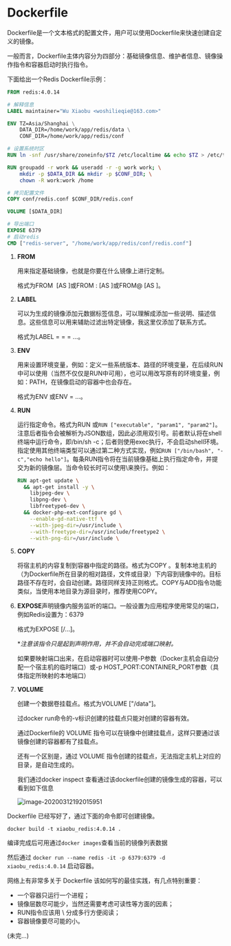 # Dockerfile


Dockerfile是一个文本格式的配置文件，用户可以使用Dockerfile来快速创建自定义的镜像。

一般而言，Dockerfile主体内容分为四部分：基础镜像信息、维护者信息、镜像操作指令和容器启动时执行指令。

下面给出一个Redis  Dockerfile示例：

```dockerfile
FROM redis:4.0.14

# 解释信息
LABEL maintainer="Wu Xiaobu <woshilieqie@163.com>"

ENV TZ=Asia/Shanghai \
    DATA_DIR=/home/work/app/redis/data \
    CONF_DIR=/home/work/app/redis/conf

# 设置系统时区
RUN ln -snf /usr/share/zoneinfo/$TZ /etc/localtime && echo $TZ > /etc/timezone

RUN groupadd -r work && useradd -r -g work work; \
    mkdir -p $DATA_DIR && mkdir -p $CONF_DIR; \
    chown -R work:work /home

# 拷贝配置文件
COPY conf/redis.conf $CONF_DIR/redis.conf

VOLUME [$DATA_DIR]

# 导出端口
EXPOSE 6379
# 启动redis
CMD ["redis-server", "/home/work/app/redis/conf/redis.conf"]
```



1. **FROM**

    用来指定基础镜像，也就是你要在什么镜像上进行定制。

   格式为FROM <image> [AS <name>]或FROM <image>:<tag> [AS <name>]或FROM<image>@<digest> [AS <name>]。

2. **LABEL**

   可以为生成的镜像添加元数据标签信息，可以理解成添加一些说明、描述信息。这些信息可以用来辅助过滤出特定镜像，我这里仅添加了联系方式。

   格式为LABEL <key>=<value> <key>=<value> <key>=<value> …。

3. **ENV**

   用来设置环境变量，例如：定义一些系统版本、路径的环境变量，在后续RUN中可以使用（当然不仅仅是RUN中可用），也可以用改写原有的环境变量，例如：PATH，在镜像启动的容器中也会存在。

   格式为ENV <key> <value>或ENV <key>=<value> ...。

4. **RUN**

   运行指定命令。格式为RUN <command>或`RUN ["executable", "param1", "param2"]`。注意后者指令会被解析为JSON数组，因此必须用双引号。前者默认将在shell终端中运行命令，即/bin/sh -c；后者则使用exec执行，不会启动shell环境。指定使用其他终端类型可以通过第二种方式实现，例如`RUN ["/bin/bash", "-c","echo hello"]`。每条RUN指令将在当前镜像基础上执行指定命令，并提交为新的镜像层。当命令较长时可以使用\来换行。例如：

   ```dockerfile
   RUN apt-get update \
     && apt-get install -y \
       libjpeg-dev \
       libpng-dev \
       libfreetype6-dev \
     && docker-php-ext-configure gd \
       --enable-gd-native-ttf \
       --with-jpeg-dir=/usr/include \
       --with-freetype-dir=/usr/include/freetype2 \
       --with-png-dir=/usr/include \
   ```

5. **COPY**

   将宿主机的内容复制到容器中指定的路径。格式为COPY <src> <dest>。复制本地主机的<src>（为Dockerfile所在目录的相对路径，文件或目录）下内容到镜像中的<dest>。目标路径不存在时，会自动创建。路径同样支持正则格式。COPY与ADD指令功能类似，当使用本地目录为源目录时，推荐使用COPY。

6. **EXPOSE**声明镜像内服务监听的端口。一般设置为应用程序使用常见的端口，例如Redis设置为：6379

   格式为EXPOSE <port> [<port>/<protocol>...]。

   **注意该指令只是起到声明作用，并不会自动完成端口映射。*

   如果要映射端口出来，在启动容器时可以使用-P参数（Docker主机会自动分配一个宿主机的临时端口）或-p HOST_PORT:CONTAINER_PORT参数（具体指定所映射的本地端口）

7. **VOLUME**

   创建一个数据卷挂载点。格式为VOLUME ["/data"]。

   过docker run命令的-v标识创建的挂载点只能对创建的容器有效。

   通过Dockerfile的 VOLUME 指令可以在镜像中创建挂载点，这样只要通过该镜像创建的容器都有了挂载点。

   还有一个区别是，通过 VOLUME 指令创建的挂载点，无法指定主机上对应的目录，是自动生成的。

   我们通过docker inspect 查看通过该dockerfile创建的镜像生成的容器，可以看到如下信息

   ![image-20200312192015951](../../static/images/image-20200312192015951.png)

   

Dockerfile 已经写好了，通过下面的命令即可创建镜像。

`docker build -t xiaobu_redis:4.0.14 .`

编译完成后可用通过`docker images`查看当前的镜像列表数据

然后通过 `docker run --name redis -it -p 6379:6379 -d xiaobu_redis:4.0.14` 启动容器。



网络上有非常多关于 Dockerfile 该如何写的最佳实践，有几点特别重要： 

- 一个容器只运行一个进程； 
- 镜像层数尽可能少，当然还需要考虑可读性等方面的因素； 
- RUN指令应该用 \ 分成多行方便阅读； 
- 容器镜像要尽可能的小。



(未完…)
























































